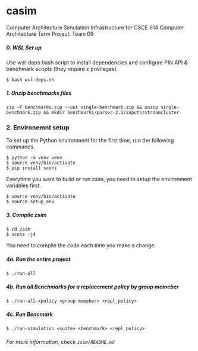 # casim
Computer Architecture Simulation Infrastructure for CSCE 614 Computer Architecture Term Project: Team 09

##### 0. WSL Set up

Use wsl-deps bash script to install dependencies and configure PIN API & benchmark scripts (they require x privileges)

```
$ bash wsl-deps.sh
```


##### 1. Unzip benchmarks files

```
zip -F benchmarks.zip --out single-benchmark.zip && unzip single-benchmark.zip && mkdir benchmarks/parsec-2.1/inputs/streamcluster
```

### 2. Environemnt setup

To set up the Python environment for the first time, run the following commands.

```
$ python -m venv venv
$ source venv/bin/activate
$ pip install scons
```

Everytime you want to build or run zsim, you need to setup the environment variables first.

```
$ source venv/bin/activate
$ source setup_env
```

##### 3. Compile zsim

```
$ cd zsim
$ scons -j4
```

You need to compile the code each time you make a change.


##### 4a. Run the entire project 

```
$ ./run-all
```

##### 4b. Run all Benchmarks for a replacement policy by group memeber

```
$ ./run-all-xpolicy <group memeber> <repl_policy>
```

##### 4c. Run Bencmark

```
$ ./run-simulation <suite> <benchmark> <repl_policy>
```

###### For more information, check `zsim/README.md`

